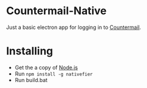 # Countermail-Native
Just a basic electron app for logging in to [Countermail](https://countermail.com/).

# Installing
* Get the a copy of [Node.js](https://nodejs.org)
* Run `npm install -g nativefier`
* Run build.bat

